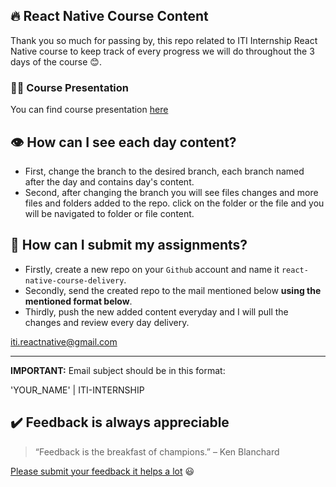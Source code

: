 ## 🔥 React Native Course Content

Thank you so much for passing by, this repo related to ITI Internship React Native course to keep track of every progress we will do throughout the 3 days of the course 😊.

### 👨‍💻 Course Presentation

You can find course presentation [here](https://bit.ly/3C1HQ8h)

## 👁️ How can I see each day content?

- First, change the branch to the desired branch, each branch named after the day and contains day's content.
- Second, after changing the branch you will see files changes and more files and folders added to the repo. click on the folder or the file and you will be navigated to folder or file content.

## 📝 How can I submit my assignments?

- Firstly, create a new repo on your `Github` account and name it `react-native-course-delivery`.
- Secondly, send the created repo to the mail mentioned below **using the mentioned format below**.
- Thirdly, push the new added content everyday and I will pull the changes and review every day delivery.

[‬‏iti.reactnative@gmail.com](mailto:‬‏iti.reactnative@gmail.com)

---

**IMPORTANT:** Email subject should be in this format:

'YOUR_NAME' | ITI-INTERNSHIP

## ✔️ Feedback is always appreciable

> “Feedback is the breakfast of champions.” – Ken Blanchard

[Please submit your feedback it helps a lot](https://forms.gle/rGpHoMJFsiaNBN1CA) 😃
